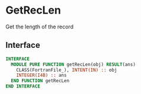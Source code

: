 # GetRecLen

Get the length of the record

## Interface

```fortran
INTERFACE
  MODULE PURE FUNCTION getRecLen(obj) RESULT(ans)
    CLASS(FortranFile_), INTENT(IN) :: obj
    INTEGER(I4B) :: ans
  END FUNCTION getRecLen
END INTERFACE
```
